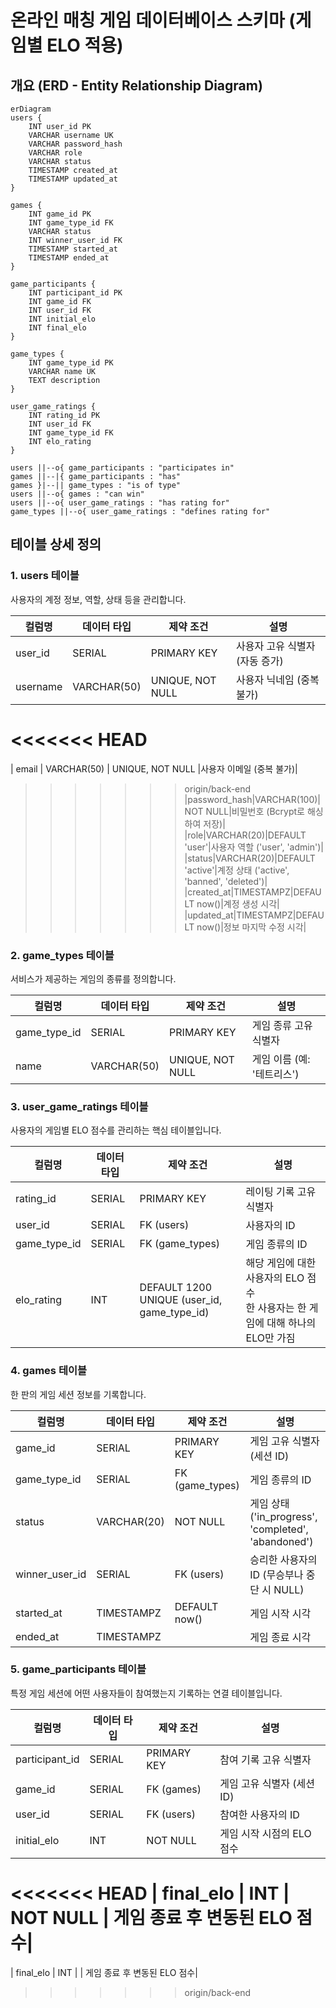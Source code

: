 # 온라인 매칭 게임 데이터베이스 스키마 (게임별 ELO 적용)

## 개요 (ERD - Entity Relationship Diagram)  

    erDiagram
    users {
        INT user_id PK
        VARCHAR username UK
        VARCHAR password_hash
        VARCHAR role
        VARCHAR status
        TIMESTAMP created_at
        TIMESTAMP updated_at
    }

    games {
        INT game_id PK
        INT game_type_id FK
        VARCHAR status
        INT winner_user_id FK
        TIMESTAMP started_at
        TIMESTAMP ended_at
    }

    game_participants {
        INT participant_id PK
        INT game_id FK
        INT user_id FK
        INT initial_elo
        INT final_elo
    }
    
    game_types {
        INT game_type_id PK
        VARCHAR name UK
        TEXT description
    }

    user_game_ratings {
        INT rating_id PK
        INT user_id FK
        INT game_type_id FK
        INT elo_rating
    }

    users ||--o{ game_participants : "participates in"
    games ||--|{ game_participants : "has"
    games }|--|| game_types : "is of type"
    users ||--o{ games : "can win"
    users ||--o{ user_game_ratings : "has rating for"
    game_types ||--o{ user_game_ratings : "defines rating for"

## 테이블 상세 정의
### 1. users 테이블
사용자의 계정 정보, 역할, 상태 등을 관리합니다.  

| 컬럼명 | 데이터 타입 | 제약 조건 |설명 | 
|-------|-------|-------|-------|
| user_id | SERIAL | PRIMARY KEY |사용자 고유 식별자 (자동 증가)|
| username | VARCHAR(50) | UNIQUE, NOT NULL |사용자 닉네임 (중복 불가)|
<<<<<<< HEAD
=======
| email | VARCHAR(50) | UNIQUE, NOT NULL |사용자 이메일 (중복 불가)|
>>>>>>> origin/back-end
|password_hash|VARCHAR(100)|NOT NULL|비밀번호 (Bcrypt로 해싱하여 저장)|
|role|VARCHAR(20)|DEFAULT 'user'|사용자 역할 ('user', 'admin')|
|status|VARCHAR(20)|DEFAULT 'active'|계정 상태 ('active', 'banned', 'deleted')|
|created_at|TIMESTAMPZ|DEFAULT now()|계정 생성 시각|
|updated_at|TIMESTAMPZ|DEFAULT now()|정보 마지막 수정 시각|
  

### 2. game_types 테이블  
서비스가 제공하는 게임의 종류를 정의합니다.  

| 컬럼명 | 데이터 타입 | 제약 조건 |설명 | 
|-------|-------|-------|-------|
| game_type_id | SERIAL | PRIMARY KEY |게임 종류 고유 식별자|
| name | VARCHAR(50) | UNIQUE, NOT NULL |게임 이름 (예: '테트리스')|

  
### 3. user_game_ratings 테이블
사용자의 게임별 ELO 점수를 관리하는 핵심 테이블입니다.

| 컬럼명 | 데이터 타입 | 제약 조건 |설명 | 
|-------|-------|-------|-------|
| rating_id | SERIAL | PRIMARY KEY | 레이팅 기록 고유 식별자|
| user_id | SERIAL | FK (users) |사용자의 ID|
|game_type_id|SERIAL|FK (game_types)|게임 종류의 ID|
|elo_rating|INT|DEFAULT 1200 <br> UNIQUE (user_id, game_type_id)|해당 게임에 대한 사용자의 ELO 점수 <br> 한 사용자는 한 게임에 대해 하나의 ELO만 가짐|


### 4. games 테이블
한 판의 게임 세션 정보를 기록합니다.


| 컬럼명 | 데이터 타입 | 제약 조건 |설명 | 
|-------|-------|-------|-------|
| game_id | SERIAL | PRIMARY KEY | 게임 고유 식별자 (세션 ID)|
| game_type_id | SERIAL | FK (game_types) |게임 종류의 ID|
|status|VARCHAR(20)|NOT NULL|게임 상태 ('in_progress', 'completed', 'abandoned')|
|winner_user_id|SERIAL|FK (users)|승리한 사용자의 ID (무승부나 중단 시 NULL)|
| started_at | TIMESTAMPZ | DEFAULT now() | 게임 시작 시각|
| ended_at | TIMESTAMPZ |  |게임 종료 시각|



### 5. game_participants 테이블
특정 게임 세션에 어떤 사용자들이 참여했는지 기록하는 연결 테이블입니다.

| 컬럼명 | 데이터 타입 | 제약 조건 |설명 | 
|-------|-------|-------|-------|
| participant_id | SERIAL | PRIMARY KEY | 참여 기록 고유 식별자|
| game_id | SERIAL |FK (games) |게임 고유 식별자 (세션 ID)|
|user_id|SERIAL|FK (users)|참여한 사용자의 ID|
|initial_elo|INT|NOT NULL|게임 시작 시점의 ELO 점수|
<<<<<<< HEAD
| final_elo | INT | NOT NULL | 게임 종료 후 변동된 ELO 점수|
=======
| final_elo | INT |  | 게임 종료 후 변동된 ELO 점수|
>>>>>>> origin/back-end

